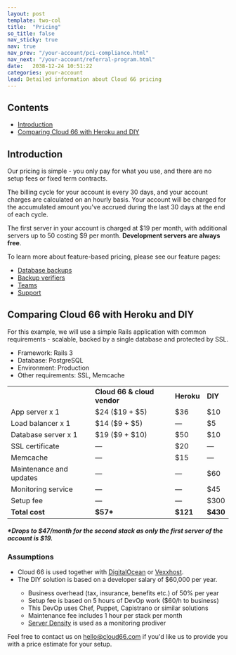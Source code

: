 ```yaml
---
layout: post
template: two-col
title:  "Pricing"
so_title: false
nav_sticky: true
nav: true
nav_prev: "/your-account/pci-compliance.html"
nav_next: "/your-account/referral-program.html"
date:   2038-12-24 10:51:22
categories: your-account
lead: Detailed information about Cloud 66 pricing
---
```


<h2>Contents</h2>
<ul class="page-toc">
	<li>
		<a href="#intro">Introduction</a>
	</li>
	<li>
		<a href="#example">Comparing Cloud 66 with Heroku and DIY</a>
	</li>
</ul>

<h2 id="intro">Introduction</h2>

Our pricing is simple - you only pay for what you use, and there are no setup fees or fixed term contracts.

The billing cycle for your account is every 30 days, and your account charges are calculated on an hourly basis.
Your account will be charged for the accumulated amount you've accrued during the last 30 days at the end of each cycle.

The first server in your account is charged at $19 per month, with additional servers up to 50 costing $9 per month. <b>Development servers are always free</b>.

To learn more about feature-based pricing, please see our feature pages:

<ul class="page-toc">
<li><a href="/stack-features/db-backup.html#pricing">Database backups</a></li>
<li><a href="/stack-features/backup-verifiers.html#pricing">Backup verifiers</a></li>
<li><a href="/your-account/team-accounts.html#pricing">Teams</a></li>
<li><a href="/your-account/support.html">Support</a></li>
</ul>

<h2 id="example">Comparing Cloud 66 with Heroku and DIY</h2>

For this example, we will use a simple Rails application with common requirements - scalable, backed by a single database and protected by SSL.

* Framework: Rails 3
* Database: PostgreSQL
* Environment: Production
* Other requirements: SSL, Memcache

<table class='table table-bordered table-striped table-small'>
<tr>
  <td></td>
  <td><b>Cloud 66 & cloud vendor</b></td>
  <td><b>Heroku</b></td>
  <td><b>DIY</b></td>
</tr>
<tr>
  <td>App server x 1</td>
  <td>$24 ($19 + $5)</td>
  <td>$36</td>
  <td>$10</td>
</tr>
<tr>
  <td>Load balancer x 1</td>
  <td>$14 ($9 + $5)</td>
  <td>&mdash;</td>
  <td>$5</td>
</tr>
<tr>
  <td>Database server x 1</td>
  <td>$19 ($9 + $10)</td>
  <td>$50</td>
  <td>$10</td>
</tr>
<tr>
  <td>SSL certificate</td>
  <td>&mdash;</td>
  <td>$20</td>
  <td>&mdash;</td>
</tr>
<tr>
  <td>Memcache</td>
  <td>&mdash;</td>
  <td>$15</td>
  <td>&mdash;</td>
</tr>
<tr>
  <td>Maintenance and updates</td>
  <td>&mdash;</td>
  <td>&mdash;</td>
  <td>$60</td>
</tr>
<tr>
  <td>Monitoring service</td>
  <td>&mdash;</td>
  <td>&mdash;</td>
  <td>$45</td>
</tr>
<tr>
  <td>Setup fee</td>
  <td>&mdash;</td>
  <td>&mdash;</td>
  <td>$300</td>
</tr>
<tr>
  <td><b>Total cost</b></td>
  <td><b>$57*</b></td>
  <td><b>$121</b></td>
  <td><b>$430</b></td>
</tr>
</table>
<h5>*Drops to $47/month for the second stack as only the first server of the account is $19.</h5>

### Assumptions

<ul>
<li>Cloud 66 is used together with <a href="http://digitalocean.com">DigitalOcean</a> or <a href="http://vexxhost.com">Vexxhost</a>.</li>
<li>The DIY solution is based on a developer salary of $60,000 per year.</li>
<ul>
	<li>Business overhead (tax, insurance, benefits etc.) of 50% per year</li>
	<li>Setup fee is based on 5 hours of DevOp work ($60/h to business)</li>
	<li>This DevOp uses Chef, Puppet, Capistrano or similar solutions</li>
	<li>Maintenance fee includes 1 hour per stack per month</li>
	<li><a href="http://www.serverdensity.com/">Server Density</a> is used as a monitoring prodiver</li>
</ul>
</ul>

Feel free to contact us on <a href="mailto:hello@cloud66.com">hello@cloud66.com</a> if you'd like us to provide you with a price estimate for your setup.
